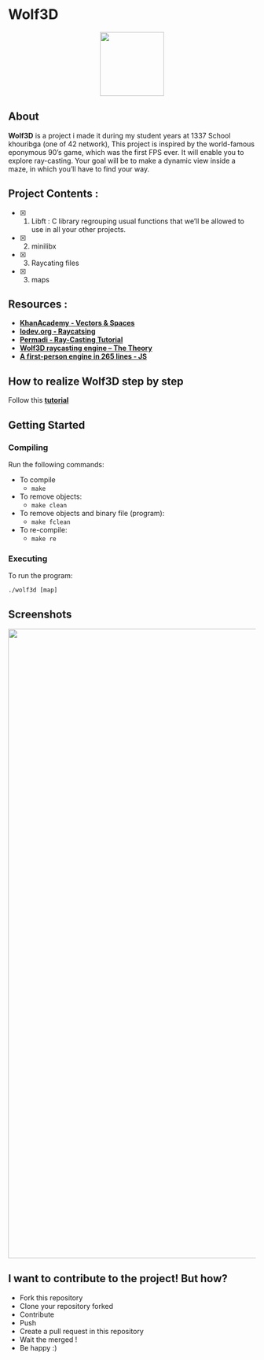 # Wolf3D

<p align="center">
    <img src="https://i.imgur.com/jm1e5Hk.jpg" height="130">
</p>

## About 
**Wolf3D** is a project i made it during my student years at 1337 School khouribga (one of 42 network), This project is inspired by the world-famous eponymous 90’s game, which was the first FPS ever. 
It will enable you to explore ray-casting. Your goal will be to make a dynamic view inside a maze, in which you’ll have to find your way.

## Project Contents :

- [x] 01. Libft : C library regrouping usual functions that we’ll be allowed to use in all your other projects.
- [x] 02. minilibx
- [x] 03. Raycating files  
- [x] 03. maps

## Resources :  
- **[KhanAcademy - Vectors & Spaces](https://www.khanacademy.org/math/linear-algebra/vectors-and-spaces)**
- **[lodev.org - Raycatsing ](https://lodev.org/cgtutor/raycasting.html)** 
- **[Permadi - Ray-Casting Tutorial](https://permadi.com/1996/05/ray-casting-tutorial-table-of-contents/)** 
- **[Wolf3D raycasting engine – The Theory](http://www.sebcossu.com/2018/02/07/wolf3d-raycasting-engine-theory/)** 
- **[A first-person engine in 265 lines - JS](https://www.playfuljs.com/a-first-person-engine-in-265-lines/)** 

## How to realize Wolf3D step by step 

Follow this **[tutorial](https://lodev.org/cgtutor/raycasting.html)** 

## Getting Started

### Compiling

Run the following commands:

* To compile
	- `make`
* To remove objects:
	- `make clean`
* To remove objects and binary file (program):
	- `make fclean`
* To re-compile:
	- `make re`

### Executing

To run the program:

`./wolf3d [map]`

## Screenshots

<img src="https://i.ytimg.com/vi/UGD-UR-JQV0/maxresdefault.jpg" width="1280" />

## I want to contribute to the project! But how?

 - Fork this repository
 - Clone your repository forked
 - Contribute
 - Push
 - Create a pull request in this repository
 - Wait the merged !
 - Be happy :)


